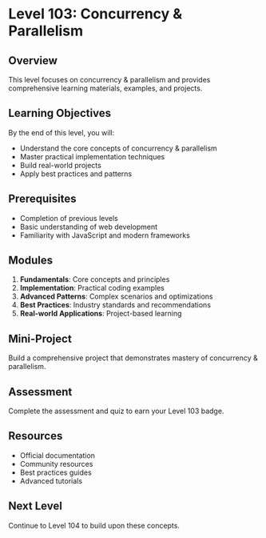 # Level 103: Concurrency & Parallelism

## Overview
This level focuses on concurrency & parallelism and provides comprehensive learning materials, examples, and projects.

## Learning Objectives
By the end of this level, you will:
- Understand the core concepts of concurrency & parallelism
- Master practical implementation techniques
- Build real-world projects
- Apply best practices and patterns

## Prerequisites
- Completion of previous levels
- Basic understanding of web development
- Familiarity with JavaScript and modern frameworks

## Modules
1. **Fundamentals**: Core concepts and principles
2. **Implementation**: Practical coding examples
3. **Advanced Patterns**: Complex scenarios and optimizations
4. **Best Practices**: Industry standards and recommendations
5. **Real-world Applications**: Project-based learning

## Mini-Project
Build a comprehensive project that demonstrates mastery of concurrency & parallelism.

## Assessment
Complete the assessment and quiz to earn your Level 103 badge.

## Resources
- Official documentation
- Community resources
- Best practices guides
- Advanced tutorials

## Next Level
Continue to Level 104 to build upon these concepts.
